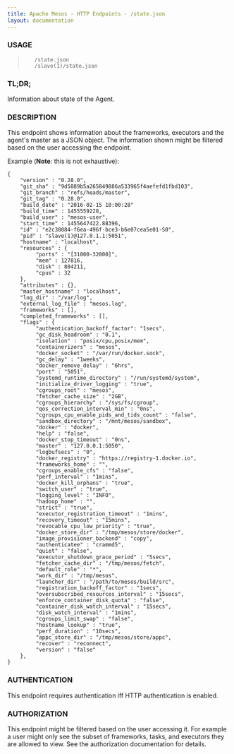 ```yaml
---
title: Apache Mesos - HTTP Endpoints - /state.json
layout: documentation
---
```

<!--- This is an automatically generated file. DO NOT EDIT! --->

### USAGE ###
>        /state.json
>        /slave(1)/state.json

### TL;DR; ###
Information about state of the Agent.

### DESCRIPTION ###
This endpoint shows information about the frameworks, executors
and the agent's master as a JSON object.
The information shown might be filtered based on the user
accessing the endpoint.

Example (**Note**: this is not exhaustive):

```
{
    "version" : "0.28.0",
    "git_sha" : "9d5889b5a265849886a533965f4aefefd1fbd103",
    "git_branch" : "refs/heads/master",
    "git_tag" : "0.28.0",
    "build_date" : "2016-02-15 10:00:28"
    "build_time" : 1455559228,
    "build_user" : "mesos-user",
    "start_time" : 1455647422.88396,
    "id" : "e2c38084-f6ea-496f-bce3-b6e07cea5e01-S0",
    "pid" : "slave(1)@127.0.1.1:5051",
    "hostname" : "localhost",
    "resources" : {
         "ports" : "[31000-32000]",
         "mem" : 127816,
         "disk" : 804211,
         "cpus" : 32
    },
    "attributes" : {},
    "master_hostname" : "localhost",
    "log_dir" : "/var/log",
    "external_log_file" : "mesos.log",
    "frameworks" : [],
    "completed_frameworks" : [],
    "flags" : {
         "authentication_backoff_factor": "1secs",
         "gc_disk_headroom" : "0.1",
         "isolation" : "posix/cpu,posix/mem",
         "containerizers" : "mesos",
         "docker_socket" : "/var/run/docker.sock",
         "gc_delay" : "1weeks",
         "docker_remove_delay" : "6hrs",
         "port" : "5051",
         "systemd_runtime_directory" : "/run/systemd/system",
         "initialize_driver_logging" : "true",
         "cgroups_root" : "mesos",
         "fetcher_cache_size" : "2GB",
         "cgroups_hierarchy" : "/sys/fs/cgroup",
         "qos_correction_interval_min" : "0ns",
         "cgroups_cpu_enable_pids_and_tids_count" : "false",
         "sandbox_directory" : "/mnt/mesos/sandbox",
         "docker" : "docker",
         "help" : "false",
         "docker_stop_timeout" : "0ns",
         "master" : "127.0.0.1:5050",
         "logbufsecs" : "0",
         "docker_registry" : "https://registry-1.docker.io",
         "frameworks_home" : "",
         "cgroups_enable_cfs" : "false",
         "perf_interval" : "1mins",
         "docker_kill_orphans" : "true",
         "switch_user" : "true",
         "logging_level" : "INFO",
         "hadoop_home" : "",
         "strict" : "true",
         "executor_registration_timeout" : "1mins",
         "recovery_timeout" : "15mins",
         "revocable_cpu_low_priority" : "true",
         "docker_store_dir" : "/tmp/mesos/store/docker",
         "image_provisioner_backend" : "copy",
         "authenticatee" : "crammd5",
         "quiet" : "false",
         "executor_shutdown_grace_period" : "5secs",
         "fetcher_cache_dir" : "/tmp/mesos/fetch",
         "default_role" : "*",
         "work_dir" : "/tmp/mesos",
         "launcher_dir" : "/path/to/mesos/build/src",
         "registration_backoff_factor" : "1secs",
         "oversubscribed_resources_interval" : "15secs",
         "enforce_container_disk_quota" : "false",
         "container_disk_watch_interval" : "15secs",
         "disk_watch_interval" : "1mins",
         "cgroups_limit_swap" : "false",
         "hostname_lookup" : "true",
         "perf_duration" : "10secs",
         "appc_store_dir" : "/tmp/mesos/store/appc",
         "recover" : "reconnect",
         "version" : "false"
    },
}
```


### AUTHENTICATION ###
This endpoint requires authentication iff HTTP authentication is
enabled.

### AUTHORIZATION ###
This endpoint might be filtered based on the user accessing it.
For example a user might only see the subset of frameworks,
tasks, and executors they are allowed to view.
See the authorization documentation for details.